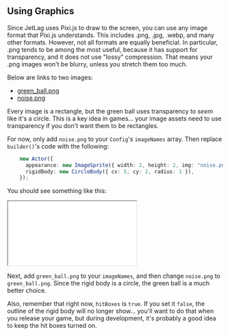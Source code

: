 ## Using Graphics

Since JetLag uses Pixi.js to draw to the screen, you can use any image format
that Pixi.js understands.  This includes .png, .jpg, .webp, and many other
formats.  However, not all formats are equally beneficial.  In particular, .png
tends to be among the most useful, because it has support for transparency, and
it does not use "lossy" compression.  That means your .png images won't be
blurry, unless you stretch them too much.

Below are links to two images:

- [green_ball.png](graphic_assets/green_ball.png)
- [noise.png](graphic_assets/noise.png)

Every image is a rectangle, but the green ball uses transparency to *seem* like
it's a circle.  This is a key idea in games... your image assets need to use
transparency if you don't want them to be rectangles.

For now, only add `noise.png` to your `Config`'s `imageNames` array.  Then
replace `builder()`'s code with the following:

```typescript
    new Actor({
      appearance: new ImageSprite({ width: 2, height: 2, img: "noise.png" }),
      rigidBody: new CircleBody({ cx: 5, cy: 2, radius: 1 }),
    });
```

You should see something like this:

<iframe src="./game_02.iframe.html"></iframe>

Next, add `green_ball.png` to your `imageNames`, and then change `noise.png` to
`green_ball.png`.  Since the rigid body is a circle, the green ball is a much
better choice.

Also, remember that right now, `hitBoxes` is `true`.  If you set it `false`, the
outline of the rigid body will no longer show... you'll want to do that when you
release your game, but during development, it's probably a good idea to keep the
hit boxes turned on.
